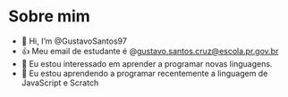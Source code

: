 # Sobre mim
- 👋 Hi, I’m @GustavoSantos97
- :+1: Meu email de estudante é @gustavo.santos.cruz@escola.pr.gov.br
- 👀 Eu estou interessado em aprender a programar novas linguagens.
- 🌱 Eu estou aprendendo a programar recentemente a linguagem de JavaScript e Scratch



